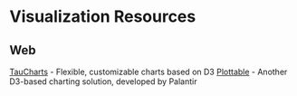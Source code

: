 # Visualization Resources

## Web
[TauCharts](https://www.taucharts.com/) - Flexible, customizable charts based on D3
[Plottable](http://plottablejs.org/) - Another D3-based charting solution, developed by Palantir
